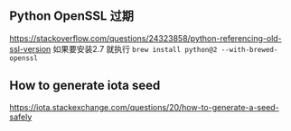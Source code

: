 ## Python OpenSSL 过期
https://stackoverflow.com/questions/24323858/python-referencing-old-ssl-version
如果要安装2.7 就执行 `brew install python@2 --with-brewed-openssl`

## How to generate iota seed 
https://iota.stackexchange.com/questions/20/how-to-generate-a-seed-safely
